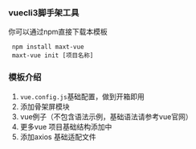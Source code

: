 ### vuecli3脚手架工具

 你可以通过npm直接下载本模板

 ```
  npm install maxt-vue
  maxt-vue init [项目名称]

 ```

### 模板介绍

1. `vue.config.js`基础配置，做到开箱即用
2. 添加骨架屏模块
3. vue例子（不包含语法示例，基础语法请参考vue官网）
4. 更多vue 项目基础结构添加中
5. 添加axios 基础适配文件

